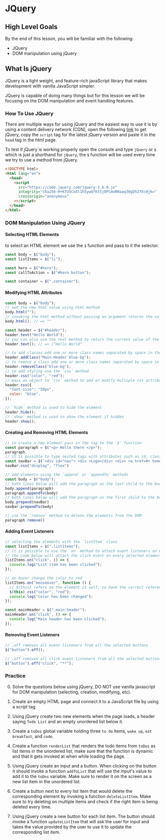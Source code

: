 # JQuery

## High Level Goals

By the end of this lesson, you will be familiar with the following:

- JQuery
- DOM manipulation using jQuery

## What Is jQuery

JQuery is a light weight, and feature-rich javaScript library that makes development with vanilla JavaScript simpler.

JQuery is capable of doing many things but for this lesson we will be focusing on the DOM manipulation and event handling features.

### How To Use JQuery

There are multiple ways for using jQuery and the easiest way to use it is by using a content delivery network (CDN), open the following [link](https://code.jquery.com/) to get jQuery, copy the `script` tag for the latest jQuery version and paste it in the `head` tag in the html page.

To test if jQuery is working properly open the console and type `jQuery` or `$` which is just a shorthand for `jQuery`, the `$` function will be used every time we try to use a method from jQuery.

```html
<!DOCTYPE html>
<html lang="en">
  <head>
    <script
      src="https://code.jquery.com/jquery-3.6.0.js"
      integrity="sha256-H+K7U5CnXl1h5ywQfKtSj8PCmoN9aaq30gDh27Xc0jk="
      crossorigin="anonymous"
    ></script>
  </head>
</html>
```

### DOM Manipulation Using JQuery

#### Selecting HTML Elements

to select an HTML element we use the `$` function and pass to it the selector.

```js
const body = $("body");
const listItems = $("li");

const hero = $("#hero");
const callToAction = $("#hero button");

const container = $(".container");
```

#### Modifying HTML Attributes

```js
const body = $("body");
// set the new html value using html method
body.html("");
// invoking the html method without passing an argument returns the value instead of setting it
body.html(); // => ""

const header = $("#header");
header.text("Hello World");
// you can also use the text method to return the current value of the text
header.text(); // => ("Hello World"

// to add classes add one or more class names separated by space in the `addClass` method
header.addClass("Main-Header blue-bg");
// to remove a class add one or more class names separated by space in the `removeClass` method
header.removeClass("blue-bg");
// to add styling use the `css` method
header.css("color", "red");
// pass an object to `css` method to add or modify multiple css attributes at once
header.css({
  "font-size": "50px",
  color: "blue",
});

// `hide` method is used to hide the element
header.hide();
// `show` method is used to show the element if hidden
header.show();
```

#### Creating and Removing HTML Elements

```js
// to create a new element pass in the tag to the `$` function
const paragraph = $("<p> Hello there </p>");
paragraph.
// it is possible to type nested tags with attributes such as id, class, href, etc
const navBar = $(`<div id="nav"> <div >Logo</div> <div> <a href=#> home </a> <a href=#> about </a> </div> </div>`);
navBar.css("display", "flex")

// add elements using the `append` or `appendTo` methods
const body = $("body");
// both lines below will add the paragraph as the last child to the body
body.append(paragraph)
paragraph.appendTo(body)
// both lines below will add the paragraph as the first child to the body
body.prepend(navBar)
navBar.prependTo(body)

// use the `remove` method to delete the elements from the DOM
paragraph.remove()
```

#### Adding Event Listeners

```js
// selecting the elements with the `listItem` class
const listItems = $(".listItems");
// it is possible to use the `on` method to attach event listeners on elements
// the code below will attach the click event on every selected element
listItems.on("click", () => {
  console.log("List item has been clicked");
});

// on hover change the color to red
listItems.on("mouseover", function () {
  // $(this) refers to the element it self, to have the correct reference use ES5
  $(this).css("color", "red");
  console.log("color has been changed");
});

const mainHeader = $(".main-header");
mainHeader.on("click", () => {
  console.log("Main header has been clicked");
});
```

#### Removing Event Listeners

```js
// .off removes all event listeners from all the selected buttons
$("button").off();

// .off removes all click event listeners from all the selected buttons
$("button").off("click", "**");
```

### Practice

0. Solve the questions below using jQuery, DO NOT use vanilla javascript for DOM manipulation (selecting, creation, modifying, etc).

1. Create an empty HTML page and connect it to a JavaScript file by using a script tag.

2. Using jQuery create two new elements when the page loads, a header saying `Todo List` and an empty unordered list below it.

3. Create a `toDos` global variable holding three `to do` items, `wake up`, `eat breakfast`, and `code`.

4. Create a function `renderList` that renders the todo items from `toDos` as list items in the unordered list, make sure that the function is dynamic and that it gets invoked at when while loading the page.

5. Using jQuery create an input and a button. When clicking on the button it should invoke a function `addToList` that will use the input's value to add it to the `toDos` variable. Make sure to render it on the screen as a new list item in the unordered list.

6. Create a button next to every list item that would delete the corresponding element by invoking a function `deleteListItem`. Make sure to try deleting on multiple items and check if the right item is being deleted every time.

7. Using jQuery create a new button for each list item. The button should invoke a function `updateListItem` that will ask the user for input and takes the value provided by the user to use it to update the corresponding list item.

